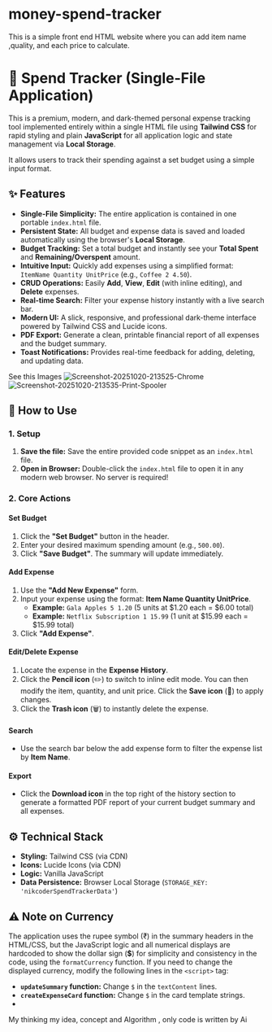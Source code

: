 # money-spend-tracker
This is a  simple front end HTML website where you can add item name ,quality, and each price to calculate.

# 💸 Spend Tracker (Single-File Application)

This is a premium, modern, and dark-themed personal expense tracking tool implemented entirely within a single HTML file using **Tailwind CSS** for rapid styling and plain **JavaScript** for all application logic and state management via **Local Storage**.

It allows users to track their spending against a set budget using a simple input format.

## ✨ Features

* **Single-File Simplicity:** The entire application is contained in one portable `index.html` file.
* **Persistent State:** All budget and expense data is saved and loaded automatically using the browser's **Local Storage**.
* **Budget Tracking:** Set a total budget and instantly see your **Total Spent** and **Remaining/Overspent** amount.
* **Intuitive Input:** Quickly add expenses using a simplified format: `ItemName Quantity UnitPrice` (e.g., `Coffee 2 4.50`).
* **CRUD Operations:** Easily **Add**, **View**, **Edit** (with inline editing), and **Delete** expenses.
* **Real-time Search:** Filter your expense history instantly with a live search bar.
* **Modern UI:** A slick, responsive, and professional dark-theme interface powered by Tailwind CSS and Lucide icons.
* **PDF Export:** Generate a clean, printable financial report of all expenses and the budget summary.
* **Toast Notifications:** Provides real-time feedback for adding, deleting, and updating data.

See this Images
<img src="[https://i.ibb.co/Tqbny1bb/Screenshot-20251020-213525-Chrome.jpg](https://i.ibb.co/gMCQHMZ8/Screenshot-20251020-213535-Print-Spooler.jpg)" alt="Screenshot-20251020-213525-Chrome" border="0">
<img src="https://i.ibb.co/gMCQHMZ8/Screenshot-20251020-213535-Print-Spooler.jpg" alt="Screenshot-20251020-213535-Print-Spooler" border="0">


## 🚀 How to Use

### 1. Setup

1.  **Save the file:** Save the entire provided code snippet as an `index.html` file.
2.  **Open in Browser:** Double-click the `index.html` file to open it in any modern web browser. No server is required!

### 2. Core Actions

#### Set Budget
1.  Click the **"Set Budget"** button in the header.
2.  Enter your desired maximum spending amount (e.g., `500.00`).
3.  Click **"Save Budget"**. The summary will update immediately.

#### Add Expense
1.  Use the **"Add New Expense"** form.
2.  Input your expense using the format: **Item Name Quantity UnitPrice**.
    * **Example:** `Gala Apples 5 1.20` (5 units at $1.20 each = $6.00 total)
    * **Example:** `Netflix Subscription 1 15.99` (1 unit at $15.99 each = $15.99 total)
3.  Click **"Add Expense"**.

#### Edit/Delete Expense
1.  Locate the expense in the **Expense History**.
2.  Click the **Pencil icon** (✏️) to switch to inline edit mode. You can then modify the item, quantity, and unit price. Click the **Save icon** (💾) to apply changes.
3.  Click the **Trash icon** (🗑️) to instantly delete the expense.

#### Search
* Use the search bar below the add expense form to filter the expense list by **Item Name**.

#### Export
* Click the **Download icon** in the top right of the history section to generate a formatted PDF report of your current budget summary and all expenses.

## ⚙️ Technical Stack

* **Styling:** Tailwind CSS (via CDN)
* **Icons:** Lucide Icons (via CDN)
* **Logic:** Vanilla JavaScript
* **Data Persistence:** Browser Local Storage (`STORAGE_KEY: 'nikcoderSpendTrackerData'`)

## ⚠️ Note on Currency

The application uses the rupee symbol (₹) in the summary headers in the HTML/CSS, but the JavaScript logic and all numerical displays are hardcoded to show the dollar sign (**$**) for simplicity and consistency in the code, using the `formatCurrency` function. If you need to change the displayed currency, modify the following lines in the `<script>` tag:

* **`updateSummary` function:** Change `$` in the `textContent` lines.
* **`createExpenseCard` function:** Change `$` in the card template strings.
* 

My thinking my idea, concept and Algorithm , only code is written by Ai
